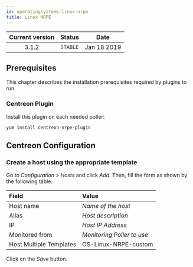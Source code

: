 ```yaml
---
id: operatingsystems-linux-nrpe
title: Linux NRPE
---
```


| Current version | Status | Date |
| :-: | :-: | :-: |
| 3.1.2 | `STABLE` | Jan 18 2019 |

## Prerequisites

This chapter describes the installation prerequisites required by plugins to run.

### Centreon Plugin

Install this plugin on each needed poller:

``` shell
yum install centreon-nrpe-plugin
```

## Centreon Configuration

### Create a host using the appropriate template

Go to *Configuration \> Hosts* and click *Add*. Then, fill the form as shown by the following table:

| Field                   | Value                      |
| :---------------------- | :------------------------- |
| Host name               | *Name of the host*         |
| Alias                   | *Host description*         |
| IP                      | *Host IP Address*          |
| Monitored from          | *Monitoring Poller to use* |
| Host Multiple Templates | OS-Linux-NRPE-custom       |

Click on the *Save* button.


